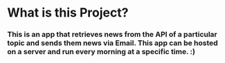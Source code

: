 # What is this Project?
### This is an app that retrieves news  from the API of a particular topic and sends them news via Email. This app can be hosted on a server and run every morning at a specific time. :)  